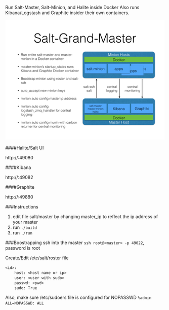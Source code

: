 
Run Salt-Master, Salt-Minion, and Halite inside Docker
Also runs Kibana/Logstash and Graphite insider their own containers.

<img src="salt-grand-master.png"/>

####Halite/Salt UI

http://<master>:49080

####Kibana

http://<master>:49082

####Graphite

http://<master>:49880

###Instructions

1. edit file salt/master by changing master_ip to reflect the ip address of your master
2. run ```./build```
3. run ```./run```

###Boostrapping
ssh into the master ```ssh root@<master> -p 49022```, password is root

Create/Edit /etc/salt/roster file
```
<id>:
    host: <host name or ip>
    user: <user with sudo>
    passwd: <pwd>
    sudo: True
```

Also, make sure /etc/sudoers file is configured for NOPASSWD
```%admin ALL=NOPASSWD: ALL```



